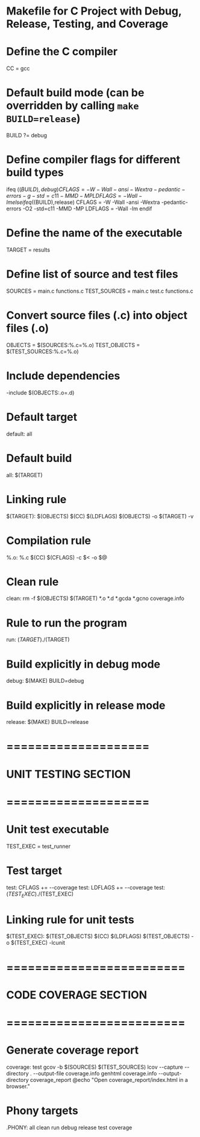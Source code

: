 
# Makefile for C Project with Debug, Release, Testing, and Coverage

# Define the C compiler
CC = gcc

# Default build mode (can be overridden by calling `make BUILD=release`)
BUILD ?= debug

# Define compiler flags for different build types
ifeq ($(BUILD),debug)
    CFLAGS = -W -Wall -ansi -Wextra -pedantic-errors -g -std=c11 -MMD -MP
    LDFLAGS = -Wall -lm
else ifeq ($(BUILD),release)
    CFLAGS = -W -Wall -ansi -Wextra -pedantic-errors -O2 -std=c11 -MMD -MP
    LDFLAGS = -Wall -lm
endif

# Define the name of the executable
TARGET = results

# Define list of source and test files
SOURCES = main.c functions.c
TEST_SOURCES = main.c test.c functions.c

# Convert source files (.c) into object files (.o)
OBJECTS = $(SOURCES:%.c=%.o)
TEST_OBJECTS = $(TEST_SOURCES:%.c=%.o)

# Include dependencies
-include $(OBJECTS:.o=.d)

# Default target
default: all

# Default build
all: $(TARGET)

# Linking rule
$(TARGET): $(OBJECTS)
	$(CC) $(LDFLAGS) $(OBJECTS) -o $(TARGET) -v


# Compilation rule
%.o: %.c
	$(CC) $(CFLAGS) -c $< -o $@

# Clean rule
clean:
	rm -f $(OBJECTS) $(TARGET) *.o *.d *.gcda *.gcno coverage.info

# Rule to run the program
run: $(TARGET)
	./$(TARGET)

# Build explicitly in debug mode
debug:
	$(MAKE) BUILD=debug

# Build explicitly in release mode
release:
	$(MAKE) BUILD=release

# ====================
# UNIT TESTING SECTION
# ====================

# Unit test executable
TEST_EXEC = test_runner

# Test target
test: CFLAGS += --coverage
test: LDFLAGS += --coverage
test: $(TEST_EXEC)
	./$(TEST_EXEC)

# Linking rule for unit tests
$(TEST_EXEC): $(TEST_OBJECTS)
	$(CC) $(LDFLAGS) $(TEST_OBJECTS) -o $(TEST_EXEC) -lcunit

# =========================
# CODE COVERAGE SECTION
# =========================

# Generate coverage report
coverage: test
	gcov -b $(SOURCES) $(TEST_SOURCES)
	lcov --capture --directory . --output-file coverage.info
	genhtml coverage.info --output-directory coverage_report
	@echo "Open coverage_report/index.html in a browser."

# Phony targets
.PHONY: all clean run debug release test coverage
